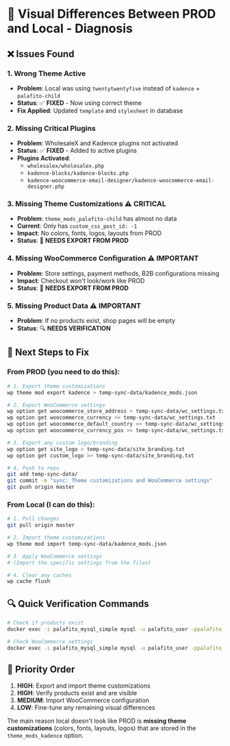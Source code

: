 # 🎨 Visual Differences Between PROD and Local - Diagnosis

## ❌ Issues Found

### 1. **Wrong Theme Active**
- **Problem**: Local was using `twentytwentyfive` instead of `kadence` + `palafito-child`
- **Status**: ✅ **FIXED** - Now using correct theme
- **Fix Applied**: Updated `template` and `stylesheet` in database

### 2. **Missing Critical Plugins**
- **Problem**: WholesaleX and Kadence plugins not activated
- **Status**: ✅ **FIXED** - Added to active plugins
- **Plugins Activated**:
  - `wholesalex/wholesalex.php`
  - `kadence-blocks/kadence-blocks.php`
  - `kadence-woocommerce-email-designer/kadence-woocommerce-email-designer.php`

### 3. **Missing Theme Customizations** ⚠️ **CRITICAL**
- **Problem**: `theme_mods_palafito-child` has almost no data
- **Current**: Only has `custom_css_post_id: -1`
- **Impact**: No colors, fonts, logos, layouts from PROD
- **Status**: 🔄 **NEEDS EXPORT FROM PROD**

### 4. **Missing WooCommerce Configuration** ⚠️ **IMPORTANT**
- **Problem**: Store settings, payment methods, B2B configurations missing
- **Impact**: Checkout won't look/work like PROD
- **Status**: 🔄 **NEEDS EXPORT FROM PROD**

### 5. **Missing Product Data** ⚠️ **IMPORTANT**
- **Problem**: If no products exist, shop pages will be empty
- **Status**: 🔍 **NEEDS VERIFICATION**

## 🚀 Next Steps to Fix

### **From PROD (you need to do this):**

```bash
# 1. Export theme customizations
wp theme mod export kadence > temp-sync-data/kadence_mods.json

# 2. Export WooCommerce settings
wp option get woocommerce_store_address > temp-sync-data/wc_settings.txt
wp option get woocommerce_currency >> temp-sync-data/wc_settings.txt
wp option get woocommerce_default_country >> temp-sync-data/wc_settings.txt
wp option get woocommerce_currency_pos >> temp-sync-data/wc_settings.txt

# 3. Export any custom logo/branding
wp option get site_logo > temp-sync-data/site_branding.txt
wp option get custom_logo >> temp-sync-data/site_branding.txt

# 4. Push to repo
git add temp-sync-data/
git commit -m "sync: Theme customizations and WooCommerce settings"
git push origin master
```

### **From Local (I can do this):**

```bash
# 1. Pull changes
git pull origin master

# 2. Import theme customizations
wp theme mod import temp-sync-data/kadence_mods.json

# 3. Apply WooCommerce settings
# (Import the specific settings from the files)

# 4. Clear any caches
wp cache flush
```

## 🔍 Quick Verification Commands

```bash
# Check if products exist
docker exec -i palafito_mysql_simple mysql -u palafito_user -ppalafito_pass palafito_dev -e "SELECT COUNT(*) as product_count FROM wp_posts WHERE post_type = 'product' AND post_status = 'publish';"

# Check WooCommerce settings
docker exec -i palafito_mysql_simple mysql -u palafito_user -ppalafito_pass palafito_dev -e "SELECT option_name, LEFT(option_value, 50) FROM wp_options WHERE option_name LIKE 'woocommerce_%' LIMIT 10;"
```

## 🎯 Priority Order

1. **HIGH**: Export and import theme customizations
2. **HIGH**: Verify products exist and are visible
3. **MEDIUM**: Import WooCommerce configuration
4. **LOW**: Fine-tune any remaining visual differences

The main reason local doesn't look like PROD is **missing theme customizations** (colors, fonts, layouts, logos) that are stored in the `theme_mods_kadence` option.